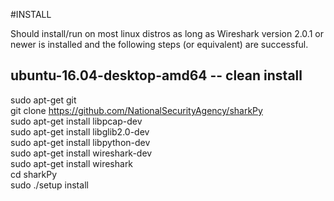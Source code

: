 
#INSTALL

Should install/run on most linux distros as long as Wireshark version 2.0.1 or newer is installed and the following steps (or equivalent) are successful.<br/>

## ubuntu-16.04-desktop-amd64 -- clean install
sudo apt-get git<br/>
git clone https://github.com/NationalSecurityAgency/sharkPy<br/>
sudo apt-get install libpcap-dev<br/>
sudo apt-get install libglib2.0-dev<br/>
sudo apt-get install libpython-dev<br/>
sudo apt-get install wireshark-dev<br/>
sudo apt-get install wireshark<br/>
cd sharkPy<br/>
sudo ./setup install<br/>
